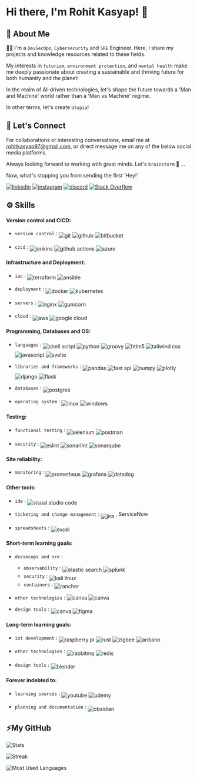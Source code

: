 # Hi there, I'm Rohit Kasyap! 👋
## 🚀 **About Me**

👩‍💻 I'm a `DevSecOps`, `Cybersecurity` and `SRE` Engineer. Here, I share my projects and knowledge resources related to these fields.

My interests in `futurism`, `environment protection`, and `mental health` make me deeply passionate about creating a sustainable and thriving future for both humanity and the planet!

In the realm of AI-driven technologies, let's shape the future towards a 'Man and Machine' world rather than a 'Man vs Machine' regime. 

In other terms, let's create `Utopia`!

## 🔗 **Let's Connect**
For collaborations or interesting conversations, email me at rohitkasyap97@gmail.com, or direct message me on any of the below social media platforms. 

Always looking forward to working with great minds. Let's `brainstorm` 🧠 ...

Now, what's stopping you from sending the first 'Hey!'

[![linkedin](https://img.shields.io/badge/linkedin-0A66C2?style=for-the-badge&logo=linkedin&logoColor=white)](https://www.linkedin.com/in/rohitkasyap/)
[![instagram](https://img.shields.io/badge/Instagram-%23E4405F.svg?style=for-the-badge&logo=Instagram&logoColor=white)](https://www.instagram.com/rohitkasyap_/)
[![discord](https://img.shields.io/badge/Discord-%235865F2.svg?style=for-the-badge&logo=discord&logoColor=white)](https://discordapp.com/users/rohitkasyap_)
[![Stack Overflow](https://img.shields.io/badge/-Stackoverflow-FE7A16?style=for-the-badge&logo=stack-overflow&logoColor=white)](https://meta.stackoverflow.com/users/14165445/rohit-kasyap)

## ⚙️ **Skills**
#### **Version control and CICD:**

- `version control` : <img align="middle" alt="git" src="https://img.shields.io/badge/git-%23F05033.svg?style=for-the-badge&logo=git&logoColor=white"/> <img align="middle" alt="github" src="https://img.shields.io/badge/github-%23121011.svg?style=for-the-badge&logo=github&logoColor=white"/> <img align="middle" alt="bitbucket" src="https://img.shields.io/badge/bitbucket-%230047B3.svg?style=for-the-badge&logo=bitbucket&logoColor=white"/>

- `cicd` : <img align="middle" alt="jenkins" src="https://img.shields.io/badge/jenkins-%232C5263.svg?style=for-the-badge&logo=jenkins&logoColor=white"/> <img align="middle" alt="github actions" src="https://img.shields.io/badge/github%20actions-%232671E5.svg?style=for-the-badge&logo=githubactions&logoColor=white"/>  <img align="middle" alt="azure" src="https://img.shields.io/badge/azure-%230072C6.svg?style=for-the-badge&logo=microsoftazure&logoColor=white"/>


#### **Infrastructure and Deployment:**

- `iac` : <img align="middle" alt="terraform" src="https://img.shields.io/badge/terraform-%235835CC.svg?style=for-the-badge&logo=terraform&logoColor=white"/> <img align="middle" alt="ansible" src="https://img.shields.io/badge/ansible-%231A1918.svg?style=for-the-badge&logo=ansible&logoColor=white"/>

- `deployment` : <img align="middle" alt="docker" src="https://img.shields.io/badge/docker-%230db7ed.svg?style=for-the-badge&logo=docker&logoColor=white"/> <img align="middle" alt="kubernetes" src="https://img.shields.io/badge/kubernetes-%23326ce5.svg?style=for-the-badge&logo=kubernetes&logoColor=white"/>

- `servers` : <img align="middle" alt="nginx" src="https://img.shields.io/badge/nginx-%23009639.svg?style=for-the-badge&logo=nginx&logoColor=white"/> <img align="middle" alt="gunicorn" src="https://img.shields.io/badge/gunicorn-%298729.svg?style=for-the-badge&logo=gunicorn&logoColor=white"/>

- `cloud` : <img align="middle" alt="aws" src="https://img.shields.io/badge/AWS-%23FF9900.svg?style=for-the-badge&logo=amazon-aws&logoColor=white"/> <img align="middle" alt="google cloud" src="https://img.shields.io/badge/GoogleCloud-%234285F4.svg?style=for-the-badge&logo=google-cloud&logoColor=white"/>


#### **Programming, Databases and OS:**

- `languages` : <img align="middle" alt="shell script" src="https://img.shields.io/badge/shell_script-%23121011.svg?style=for-the-badge&logo=gnu-bash&logoColor=white"/> <img align="middle" alt="python" src="https://img.shields.io/badge/python-3670A0?style=for-the-badge&logo=python&logoColor=ffdd54"/> <img align="middle" alt="groovy" src="https://img.shields.io/badge/Apache%20Groovy-4298B8.svg?style=for-the-badge&logo=Apache+Groovy&logoColor=white"/> <img align="middle" alt="htlm5" src="https://img.shields.io/badge/html5-%23E34F26.svg?style=for-the-badge&logo=html5&logoColor=white"/> <img align="middle" alt="tailwind css" src="https://img.shields.io/badge/tailwindcss-%2338B2AC.svg?style=for-the-badge&logo=tailwind-css&logoColor=white"/> <img align="middle" alt="javascript" src="https://img.shields.io/badge/javascript-%23323330.svg?style=for-the-badge&logo=javascript&logoColor=%23F7DF1E"/> <img align="middle" alt="svelte" src="https://img.shields.io/badge/svelte-%23f1413d.svg?style=for-the-badge&logo=svelte&logoColor=white"/>

- `libraries and frameworks` : <img align="middle" alt="pandas" src="https://img.shields.io/badge/pandas-%23150458.svg?style=for-the-badge&logo=pandas&logoColor=white"/> <img align="middle" alt="fast api" src="https://img.shields.io/badge/FastAPI-005571?style=for-the-badge&logo=fastapi"/> <img align="middle" alt="numpy" src="https://img.shields.io/badge/numpy-%23013243.svg?style=for-the-badge&logo=numpy&logoColor=white"/> <img align="middle" alt="plotly" src="https://img.shields.io/badge/Plotly-%233F4F75.svg?style=for-the-badge&logo=plotly&logoColor=white"/> <img align="middle" alt="django" src="https://img.shields.io/badge/django-%23092E20.svg?style=for-the-badge&logo=django&logoColor=white"/> <img align="middle" alt="flask" src="https://img.shields.io/badge/flask-%23000.svg?style=for-the-badge&logo=flask&logoColor=white"/>

- `databases` : <img align="middle" alt="postgres" src="https://img.shields.io/badge/postgres-%23316192.svg?style=for-the-badge&logo=postgresql&logoColor=white"/>

- `operating system` : <img align="middle" alt="linux" src="https://img.shields.io/badge/Linux-FCC624?style=for-the-badge&logo=linux&logoColor=black"/> <img align="middle" alt="windows" src="https://img.shields.io/badge/Windows-0078D6?style=for-the-badge&logo=windows&logoColor=white"/>

#### **Testing:**

- `functional testing` : <img align="middle" alt="selenium" src="https://img.shields.io/badge/-selenium-%43B02A?style=for-the-badge&logo=selenium&logoColor=white"/> <img align="middle" alt="postman" src="https://img.shields.io/badge/Postman-FF6C37?style=for-the-badge&logo=postman&logoColor=white"/>

- `security` : <img align="middle" alt="eslint" src="https://img.shields.io/badge/ESLint-4B3263?style=for-the-badge&logo=eslint&logoColor=white"/> <img align="middle" alt="sonarlint" src="https://img.shields.io/badge/SonarLint-CB2029?style=for-the-badge&logo=SONARLINT&logoColor=white"/> <img align="middle" alt="sonarqube" src="https://img.shields.io/badge/SonarQube-black?style=for-the-badge&logo=sonarqube&logoColor=4E9BCD"/>

#### **Site reliability:**

- `monitoring` : <img align="middle" alt="prometheus" src="https://img.shields.io/badge/Prometheus-E6522C?style=for-the-badge&logo=Prometheus&logoColor=white"/> <img align="middle" alt="grafana" src="https://img.shields.io/badge/grafana-%23F46800.svg?style=for-the-badge&logo=grafana&logoColor=white"/> <img align="middle" alt="datadog" src="https://img.shields.io/badge/datadog-%23632CA6.svg?style=for-the-badge&logo=datadog&logoColor=white"/>


#### **Other tools:**

- `ide` : <img align="middle" alt="visual studio code" src="https://img.shields.io/badge/Visual%20Studio%20Code-0078d7.svg?style=for-the-badge&logo=visual-studio-code&logoColor=white"/>

- `ticketing and change management` : <img align="middle" alt="jira" src="https://img.shields.io/badge/jira-%230A0FFF.svg?style=for-the-badge&logo=jira&logoColor=white"/> , ServiceNow

- `spreadsheets` : <img align="middle" alt="excel" src="https://img.shields.io/badge/Microsoft_Excel-217346?style=for-the-badge&logo=microsoft-excel&logoColor=white"/>


#### **Short-term learning goals:**

- `devsecops and sre` : 
    - `observability` : <img align="middle" alt="elastic search" src="https://img.shields.io/badge/-ElasticSearch-005571?style=for-the-badge&logo=elasticsearch"/> <img align="middle" alt="splunk" src="https://img.shields.io/badge/splunk-%23000000.svg?style=for-the-badge&logo=splunk&logoColor=white"/>
    - `security` : <img align="middle" alt="kali linux" src="https://img.shields.io/badge/Kali-268BEE?style=for-the-badge&logo=kalilinux&logoColor=white"/>
    - `containers` : <img align="middle" alt="rancher" src="https://img.shields.io/badge/rancher-%230075A8.svg?style=for-the-badge&logo=rancher&logoColor=white"/>  

- `other technologies` : <img align="powerbi" alt="canva" src="https://img.shields.io/badge/power_bi-F2C811?style=for-the-badge&logo=powerbi&logoColor=black"/> <img align="vercel" alt="canva" src="https://img.shields.io/badge/vercel-%23000000.svg?style=for-the-badge&logo=vercel&logoColor=white"/>

- `design tools` : <img align="middle" alt="canva" src="https://img.shields.io/badge/Canva-%2300C4CC.svg?style=for-the-badge&logo=Canva&logoColor=white"/> <img align="middle" alt="figma" src="https://img.shields.io/badge/figma-%23F24E1E.svg?style=for-the-badge&logo=figma&logoColor=white"/>

#### **Long-term learning goals:**

- `iot development` : <img align="middle" alt="raspberry pi" src="https://img.shields.io/badge/-RaspberryPi-C51A4A?style=for-the-badge&logo=Raspberry-Pi"/> <img align="middle" alt="rust" src="https://img.shields.io/badge/rust-%23000000.svg?style=for-the-badge&logo=rust&logoColor=white"/> <img align="middle" alt="zigbee" src="https://img.shields.io/badge/zigbee-%23EB0443.svg?style=for-the-badge&logo=zigbee&logoColor=white"/> <img align="middle" alt="arduino" src="https://img.shields.io/badge/-Arduino-00979D?style=for-the-badge&logo=Arduino&logoColor=white"/> 

- `other technologies` : <img align="middle" alt="rabbitmq" src="https://img.shields.io/badge/Rabbitmq-FF6600?style=for-the-badge&logo=rabbitmq&logoColor=white"/> <img align="middle" alt="redis" src="https://img.shields.io/badge/redis-%23DD0031.svg?style=for-the-badge&logo=redis&logoColor=white"/>

- `design tools` : <img align="middle" alt="blender" src="https://img.shields.io/badge/blender-%23F5792A.svg?style=for-the-badge&logo=blender&logoColor=white"/>

#### **Forever indebted to:**

- `learning sources` : <img align="middle" alt="youtube" src="https://img.shields.io/badge/YouTube-%23FF0000.svg?style=for-the-badge&logo=YouTube&logoColor=white"/> <img align="middle" alt="udemy" src="https://img.shields.io/badge/Udemy-A435F0?style=for-the-badge&logo=Udemy&logoColor=white"/>

- `planning and documentation` : <img align="middle" alt="obsidian" src="https://img.shields.io/badge/Obsidian-%23483699.svg?style=for-the-badge&logo=obsidian&logoColor=white"/>

## ⚡️**My GitHub**

![Stats](https://github-readme-stats.vercel.app/api?username=rohitkasyap-git&hide=stars&count_private=true&show_icons=true&theme=algolia&border_radius=20)

![Streak](https://streak-stats.demolab.com?user=rohitkasyap-git&count_private=true&theme=algolia&border_radius=20)

![Most Used Languages](https://github-readme-stats.vercel.app/api/top-langs/?username=rohitkasyap-git&layout=compact&show_icons=true&theme=algolia&border_radius=20)
